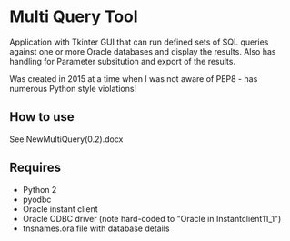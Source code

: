 # Multi Query Tool
Application with Tkinter GUI that can run defined sets of SQL queries against one or more Oracle databases and display the results. Also has handling for Parameter subsitution and export of the results.

Was created in 2015 at a time when I was not aware of PEP8 - has numerous Python style violations!

## How to use
See NewMultiQuery(0.2).docx

## Requires
- Python 2
- pyodbc
- Oracle instant client
- Oracle ODBC driver (note hard-coded to "Oracle in Instantclient11_1")
- tnsnames.ora file with database details